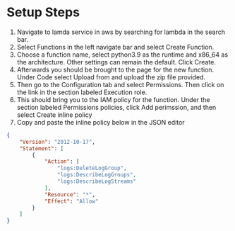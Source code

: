 # Setup Steps

1. Navigate to lamda service in aws by searching for lambda in the search bar.
2. Select Functions in the left navigate bar and select Create Function.
3. Choose a function name, select python3.9 as the runtime and x86_64 as the architecture. Other settings can remain the default. Click Create.
4. Afterwards you should be brought to the page for the new function. Under Code select Upload from and upload the zip file provided.
5. Then go to the Configuration tab and select Permissions. Then click on the link in the section labeled Execution role.
6. This should bring you to the IAM policy for the function. Under the section labeled Permissions policies, click Add perimssion, and then select Create inline policy
7. Copy and paste the inline policy below in the JSON editor

```json
{
    "Version": "2012-10-17",
    "Statement": [
        {
            "Action": [
                "logs:DeleteLogGroup",
                "logs:DescribeLogGroups",
                "logs:DescribeLogStreams"
            ],
            "Resource": "*",
            "Effect": "Allow"
        }
    ]
}
```
